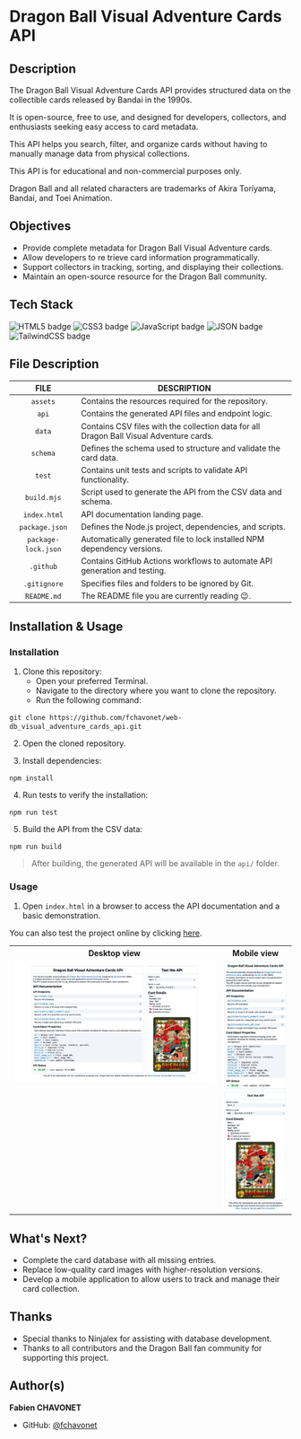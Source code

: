 # Dragon Ball Visual Adventure Cards API

## Description

The Dragon Ball Visual Adventure Cards API provides structured data on the collectible cards released by Bandai in the 1990s.

It is open-source, free to use, and designed for developers, collectors, and enthusiasts seeking easy access to card metadata.

This API helps you search, filter, and organize cards without having to manually manage data from physical collections.

This API is for educational and non-commercial purposes only.

Dragon Ball and all related characters are trademarks of Akira Toriyama, Bandai, and Toei Animation.

## Objectives

- Provide complete metadata for Dragon Ball Visual Adventure cards.
- Allow developers to re trieve card information programmatically.
- Support collectors in tracking, sorting, and displaying their collections.
- Maintain an open-source resource for the Dragon Ball community.

## Tech Stack

![HTML5 badge](https://img.shields.io/badge/HTML5-e34f26?logo=html5&logoColor=white&style=for-the-badge)
![CSS3 badge](https://img.shields.io/badge/CSS3-1572b6?logo=css&logoColor=white&style=for-the-badge)
![JavaScript badge](https://img.shields.io/badge/JAVASCRIPT-f7df1e?logo=javascript&logoColor=black&style=for-the-badge)
![JSON badge](https://img.shields.io/badge/JSON-000000?logo=json&logoColor=white&style=for-the-badge)
![TailwindCSS badge](https://img.shields.io/badge/TAILWINDCSS-06b6d4?logo=tailwindcss&logoColor=white&style=for-the-badge)


## File Description

| **FILE**            | **DESCRIPTION**                                                                         |
| :-----------------: | --------------------------------------------------------------------------------------- |
| `assets`            | Contains the resources required for the repository.                                     |
| `api`               | Contains the generated API files and endpoint logic.                                    |
| `data`              | Contains CSV files with the collection data for all Dragon Ball Visual Adventure cards. |
| `schema`            | Defines the schema used to structure and validate the card data.                        |
| `test`              | Contains unit tests and scripts to validate API functionality.                          |
| `build.mjs`         | Script used to generate the API from the CSV data and schema.                           |
| `index.html`        | API documentation landing page.                                                         |
| `package.json`      | Defines the Node.js project, dependencies, and scripts.                                 |
| `package-lock.json` | Automatically generated file to lock installed NPM dependency versions.                 |
| `.github`           | Contains GitHub Actions workflows to automate API generation and testing.               |
| `.gitignore`        | Specifies files and folders to be ignored by Git.                                       |
| `README.md`         | The README file you are currently reading 😉.                                           |

## Installation & Usage

### Installation

1. Clone this repository:
    - Open your preferred Terminal.
    - Navigate to the directory where you want to clone the repository.
    - Run the following command:

```
git clone https://github.com/fchavonet/web-db_visual_adventure_cards_api.git
```

2. Open the cloned repository.

3. Install dependencies:

```
npm install
```

4. Run tests to verify the installation:

```
npm run test
```

5. Build the API from the CSV data:

```
npm run build
```

> After building, the generated API will be available in the `api/` folder.

### Usage

1. Open `index.html` in a browser to access the API documentation and a basic demonstration.

You can also test the project online by clicking [here](https://fchavonet.github.io/web-db_visual_adventure_cards_api/). 

<table>
    <tr>
        <th align="center" style="text-align: center;">Desktop view</th>
        <th align="center" style="text-align: center;">Mobile view</th>
    </tr>
    <tr valign="top">
        <td align="center">
            <picture>
                <img src="./assets/images/screenshots/desktop_page_screenshot.webp" alt="Desktop Screenshot" width="100%">
            </picture>
        </td>
        <td align="center">
            <picture>
                <img src="./assets/images/screenshots/mobile_page_screenshot.webp" alt="Mobile Screenshot" width="100%">
            </picture>
        </td>
    </tr>
</table>

## What's Next?

- Complete the card database with all missing entries.
- Replace low-quality card images with higher-resolution versions.
- Develop a mobile application to allow users to track and manage their card collection.

## Thanks

- Special thanks to Ninjalex for assisting with database development.
- Thanks to all contributors and the Dragon Ball fan community for supporting this project.

## Author(s)

**Fabien CHAVONET**
- GitHub: [@fchavonet](https://github.com/fchavonet)
